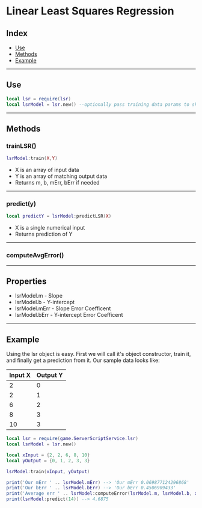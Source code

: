 # Linear Least Squares Regression

## Index

-   [Use](#use)
-   [Methods](#methods)
-   [Example](#example)

---

## Use

```lua
local lsr = require(lsr)
local lsrModel = lsr.new() --optionally pass training data params to skip using lsrModel:trainLSR()
```
---

## Methods

### trainLSR()

```lua
lsrModel:train(X,Y)
```

-   X is an array of input data
-   Y is an array of matching output data
-   Returns m, b, mErr, bErr if needed

---

### predict(y)

```lua
local predictY = lsrModel:predictLSR(X)
```

-   X is a single numerical input
-   Returns prediction of Y

---

### computeAvgError()


---

## Properties

-   lsrModel.m - Slope
-   lsrModel.b - Y-intercept
-   lsrModel.mErr - Slope Error Coefficent
-   lsrModel.bErr - Y-intercept Error Coefficent


---


## Example

Using the lsr object is easy. First we will call it's object constructor, train it, and finally get a prediction from it.
Our sample data looks like:

|Input X |Output Y|
|--------|--------|
|2       |0       | 
|2       |1       |
|6       |2       |
|8       |3       |
|10      |3       |

```lua
local lsr = require(game.ServerScriptService.lsr)
local lsrModel = lsr.new()

local xInput = {2, 2, 6, 8, 10}
local yOutput = {0, 1, 2, 3, 3}

lsrModel:train(xInput, yOutput)

print('Our mErr ' .. lsrModel.mErr) --> 'Our mErr 0.069877124296868'
print('Our bErr ' .. lsrModel.bErr) --> 'Our bErr 0.4506909433'
print('Average err ' .. lsrModel:computeError(lsrModel.m, lsrModel.b, xInput, yOutput))  --> 'Average err 0.15'
print(lsrModel:predict(14)) --> 4.6875
```
